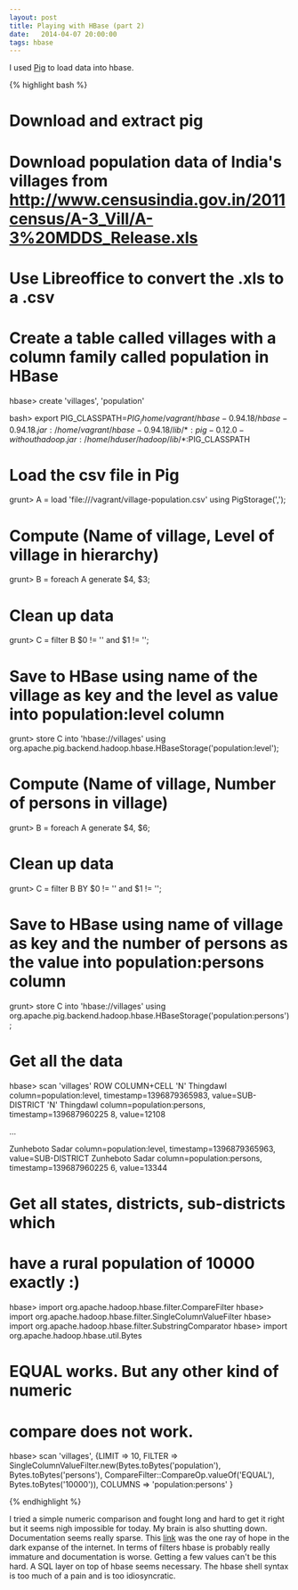 ```yaml
---
layout: post
title: Playing with HBase (part 2)
date:   2014-04-07 20:00:00
tags: hbase
---
```


I used [Pig][pig] to load data into hbase.

{% highlight bash %}
# Download and extract pig

# Download population data of India's villages from http://www.censusindia.gov.in/2011census/A-3_Vill/A-3%20MDDS_Release.xls

# Use Libreoffice to convert the .xls to a .csv

# Create a table called villages with a column family called population in HBase
hbase> create 'villages', 'population'

bash> export PIG_CLASSPATH=$PIG_/home/vagrant/hbase-0.94.18/hbase-0.94.18.jar:/home/vagrant/hbase-0.94.18/lib/*:pig-0.12.0-withouthadoop.jar:/home/hduser/hadoop/lib/*:$PIG_CLASSPATH

# Load the csv file in Pig
grunt> A = load 'file:///vagrant/village-population.csv' using PigStorage(',');

# Compute (Name of village, Level of village in hierarchy)
grunt> B = foreach A generate $4, $3;

# Clean up data
grunt> C = filter B $0 != '' and $1 != '';

# Save to HBase using name of the village as key and the level as value into population:level column
grunt> store C into 'hbase://villages' using org.apache.pig.backend.hadoop.hbase.HBaseStorage('population:level');

# Compute (Name of village, Number of persons in village)
grunt> B = foreach A generate $4, $6;

# Clean up data
grunt> C = filter B BY $0 != '' and $1 != '';

# Save to HBase using name of village as key and the number of persons as the value into population:persons column
grunt> store C into 'hbase://villages' using org.apache.pig.backend.hadoop.hbase.HBaseStorage('population:persons');

# Get all the data
hbase> scan 'villages'
ROW                   COLUMN+CELL
  'N' Thingdawl    column=population:level, timestamp=1396879365983,
                    value=SUB-DISTRICT
  'N' Thingdawl    column=population:persons, timestamp=139687960225
                   8, value=12108

...

 Zunheboto Sadar   column=population:level, timestamp=1396879365963,
                    value=SUB-DISTRICT
 Zunheboto Sadar   column=population:persons, timestamp=139687960225
                   6, value=13344

# Get all states, districts, sub-districts which
# have a rural population of 10000 exactly :)
hbase> import org.apache.hadoop.hbase.filter.CompareFilter
hbase> import org.apache.hadoop.hbase.filter.SingleColumnValueFilter
hbase> import org.apache.hadoop.hbase.filter.SubstringComparator
hbase> import org.apache.hadoop.hbase.util.Bytes

# EQUAL works. But any other kind of numeric
# compare does not work.
hbase> scan 'villages', {LIMIT => 10, FILTER => SingleColumnValueFilter.new(Bytes.toBytes('population'), Bytes.toBytes('persons'), CompareFilter::CompareOp.valueOf('EQUAL'), Bytes.toBytes('10000')), COLUMNS => 'population:persons' }

{% endhighlight %}

I tried a simple numeric comparison and fought
long and hard to get it right but it seems nigh
impossible for today. My brain is also shutting
down.  Documentation seems really sparse. This
[link][hbasehelp] was the one ray of hope in the
dark expanse of the internet. In terms of filters
hbase is probably really immature and
documentation is worse.  Getting a few values
can't be this hard. A SQL layer on top of hbase
seems necessary. The hbase shell syntax is too
much of a pain and is too idiosyncratic.

[pig]: http://pig.apache.org/docs/r0.9.1/basic.html
[hbasehelp]: http://stackoverflow.com/questions/11013197/how-to-scan-table-for-a-column-having-particular-value-in-hbase
